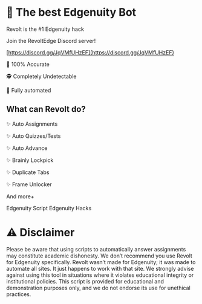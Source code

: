 # 🚀 The best Edgenuity Bot
Revolt is the #1 Edgenuity hack

Join the RevoltEdge Discord server!

[https://discord.gg/JqVMfUHzEF](https://discord.gg/JqVMfUHzEF)

🎯 100% Accurate

🕵️ Completely Undetectable

🤖 Fully automated

## What can Revolt do?

✨ Auto Assignments

✨ Auto Quizzes/Tests

✨ Auto Advance

✨ Brainly Lockpick

✨ Duplicate Tabs

✨ Frame Unlocker

And more+

Edgenuity Script
Edgenuity Hacks

# ⚠️ Disclaimer
Please be aware that using scripts to automatically answer assignments may constitute academic dishonesty. We don’t recommend you use Revolt for Edgenuity specifically. Revolt wasn’t made for Edgenuity; it was made to automate all sites. It just happens to work with that site. We strongly advise against using this tool in situations where it violates educational integrity or institutional policies. This script is provided for educational and demonstration purposes only, and we do not endorse its use for unethical practices.
